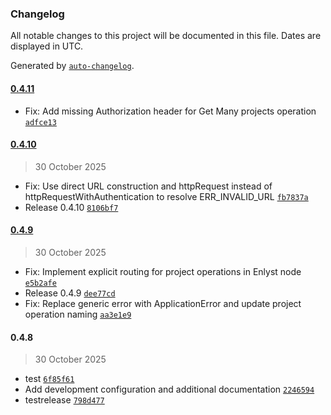 ### Changelog

All notable changes to this project will be documented in this file. Dates are displayed in UTC.

Generated by [`auto-changelog`](https://github.com/CookPete/auto-changelog).

#### [0.4.11](https://github.com/cgaeking/n8n-nodes-enlyst/compare/0.4.10...0.4.11)

- Fix: Add missing Authorization header for Get Many projects operation [`adfce13`](https://github.com/cgaeking/n8n-nodes-enlyst/commit/adfce1303edb16a7dd89501e805e48c5a717f235)

#### [0.4.10](https://github.com/cgaeking/n8n-nodes-enlyst/compare/0.4.9...0.4.10)

> 30 October 2025

- Fix: Use direct URL construction and httpRequest instead of httpRequestWithAuthentication to resolve ERR_INVALID_URL [`fb7837a`](https://github.com/cgaeking/n8n-nodes-enlyst/commit/fb7837a5f028ae41fd25af8fd958e2623b155049)
- Release 0.4.10 [`8106bf7`](https://github.com/cgaeking/n8n-nodes-enlyst/commit/8106bf77e5cf331ec6ebbb671814bf6cd98cacf3)

#### [0.4.9](https://github.com/cgaeking/n8n-nodes-enlyst/compare/0.4.8...0.4.9)

> 30 October 2025

- Fix: Implement explicit routing for project operations in Enlyst node [`e5b2afe`](https://github.com/cgaeking/n8n-nodes-enlyst/commit/e5b2afe58dff9157229a295b9cef85bc590c8757)
- Release 0.4.9 [`dee77cd`](https://github.com/cgaeking/n8n-nodes-enlyst/commit/dee77cdac1250c6570a00ebecb840a33f7f50a17)
- Fix: Replace generic error with ApplicationError and update project operation naming [`aa3e1e9`](https://github.com/cgaeking/n8n-nodes-enlyst/commit/aa3e1e971bf11d6dfb289317644ae4d112166c7d)

#### 0.4.8

> 30 October 2025

- test [`6f85f61`](https://github.com/cgaeking/n8n-nodes-enlyst/commit/6f85f61460d06327422c9f1bb2a1779406ac5716)
- Add development configuration and additional documentation [`2246594`](https://github.com/cgaeking/n8n-nodes-enlyst/commit/2246594885a58d1113a53384cfaacedded1b057c)
- testrelease [`798d477`](https://github.com/cgaeking/n8n-nodes-enlyst/commit/798d477ba460ad2e8ec5dff10bb378797c373b02)
